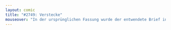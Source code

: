 ```yaml
---
layout: comic
title: "#2749: Verstecke"
mouseover: "In der ursprünglichen Fassung wurde der entwendete Brief in E.A. Poes gleichnamiger Geschichte übrigens auch in einem Hühnerpo versteckt."
---
```

